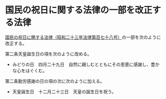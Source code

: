 # 国民の祝日に関する法律の一部を改正する法律

[国民の祝日に関する法律（昭和二十三年法律第百七十八号）](https://github.com/law-of-japan/19480720-law-178)の一部を次のように改正する。

第二条天皇誕生日の項を次のように改める。

- みどりの日　四月二十九日　自然に親しむとともにその恩恵に感謝し、豊かな心をはぐくむ。

第二条勤労感謝の日の項の次に次のように加える。

- 天皇誕生日　十二月二十三日　天皇の誕生日を祝う。
